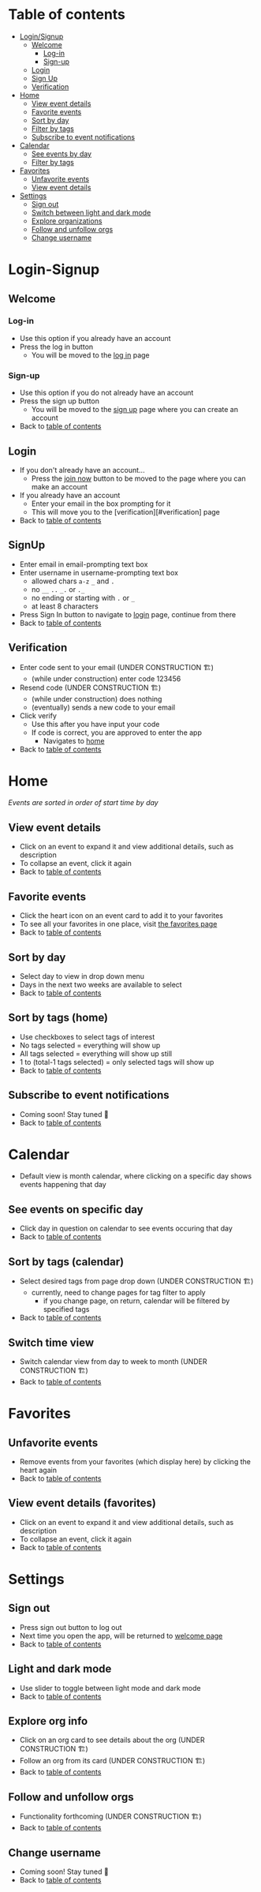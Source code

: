 # Table of contents
- [Login/Signup](#login-signup)
    - [Welcome](#welcome)
        - [Log-in](#log-in)
        - [Sign-up](#sign-up)
    - [Login](#login)
    - [Sign Up](#signup)
    - [Verification](#verification)
- [Home](#home)
    - [View event details](#view-event-details)
    - [Favorite events](#favorite-events)
    - [Sort by day](#see-events-on-specific-day)
    - [Filter by tags](#sort-by-tags-calendar)
    - [Subscribe to event notifications](#subscribe-to-event-notifications)
- [Calendar](#calendar)
    - [See events by day](#sort-by-day)
    - [Filter by tags](#sort-by-tags-calendar)
- [Favorites](#favorites)
    - [Unfavorite events](#unfavorite-events)
    - [View event details](#view-event-details-favorites)
- [Settings](#settings)
    - [Sign out](#sign-out)
    - [Switch between light and dark mode](#light-and-dark-mode)
    - [Explore organizations](#explore-org-info)
    - [Follow and unfollow orgs](#follow-and-unfollow-orgs)
    - [Change username](#change-username)
    


# Login-Signup

## Welcome

### Log-in 
- Use this option if you already have an account
- Press the log in button
    - You will be moved to the [log in](#login) page

### Sign-up
- Use this option if you do not already have an account
- Press the sign up button
    - You will be moved to the [sign up](#signup) page where you can create an account
- Back to [table of contents](#table-of-contents)

## Login
- If you don't already have an account...
    - Press the [join now](#signup) button to be moved to the page where you can make an account
- If you already have an account
    - Enter your email in the box prompting for it
    - This will move you to the [verification][#verification] page
- Back to [table of contents](#table-of-contents)

## SignUp 
- Enter email in email-prompting text box
- Enter username in username-prompting text box
    - allowed chars `a-z` `_` and `.`
    - no `__` `..` `_.` or `._`
    - no ending or starting with `.` or `_`
    - at least 8 characters
- Press Sign In button to navigate to [login](#log-in) page, continue from there
- Back to [table of contents](#table-of-contents)

## Verification
- Enter code sent to your email (UNDER CONSTRUCTION :building_construction:)
    - (while under construction) enter code 123456
- Resend code (UNDER CONSTRUCTION :building_construction:)
    - (while under construction) does nothing
    - (eventually) sends a new code to your email
- Click verify
    - Use this after you have input your code
    - If code is correct, you are approved to enter the app
        - Navigates to [home](#home)
- Back to [table of contents](#table-of-contents)

# Home
_Events are sorted in order of start time by day_

## View event details
- Click on an event to expand it and view additional details, such as description
- To collapse an event, click it again
- Back to [table of contents](#table-of-contents)

## Favorite events
- Click the heart icon on an event card to add it to your favorites
- To see all your favorites in one place, visit [the favorites page](#favorites)
- Back to [table of contents](#table-of-contents)

## Sort by day
- Select day to view in drop down menu
- Days in the next two weeks are available to select
- Back to [table of contents](#table-of-contents)

## Sort by tags (home)
- Use checkboxes to select tags of interest
- No tags selected = everything will show up
- All tags selected = everything will show up still
- 1 to (total-1 tags selected) = only selected tags will show up
- Back to [table of contents](#table-of-contents)

## Subscribe to event notifications
- Coming soon! Stay tuned :tada:
- Back to [table of contents](#table-of-contents)

# Calendar
- Default view is month calendar, where clicking on a specific day shows events happening that day

## See events on specific day 
- Click day in question on calendar to see events occuring that day
- Back to [table of contents](#table-of-contents)

## Sort by tags (calendar)
- Select desired tags from page drop down (UNDER CONSTRUCTION :building_construction:)
    - currently, need to change pages for tag filter to apply
        - if you change page, on return, calendar will be filtered by specified tags
- Back to [table of contents](#table-of-contents)

## Switch time view
- Switch calendar view from day to week to month (UNDER CONSTRUCTION :building_construction:)
- Back to [table of contents](#table-of-contents)


# Favorites

## Unfavorite events
- Remove events from your favorites (which display here) by clicking the heart again
- Back to [table of contents](#table-of-contents)

## View event details (favorites)
- Click on an event to expand it and view additional details, such as description
- To collapse an event, click it again
- Back to [table of contents](#table-of-contents)

# Settings

## Sign out
- Press sign out button to log out
- Next time you open the app, will be returned to [welcome page](#welcome)
- Back to [table of contents](#table-of-contents)

## Light and dark mode
- Use slider to toggle between light mode and dark mode
- Back to [table of contents](#table-of-contents)

## Explore org info
- Click on an org card to see details about the org (UNDER CONSTRUCTION :building_construction:)
- Follow an org from its card (UNDER CONSTRUCTION :building_construction:)
- Back to [table of contents](#table-of-contents)

## Follow and unfollow orgs
- Functionality forthcoming (UNDER CONSTRUCTION :building_construction:)
- Back to [table of contents](#table-of-contents)

## Change username
- Coming soon! Stay tuned :tada:
- Back to [table of contents](#table-of-contents)